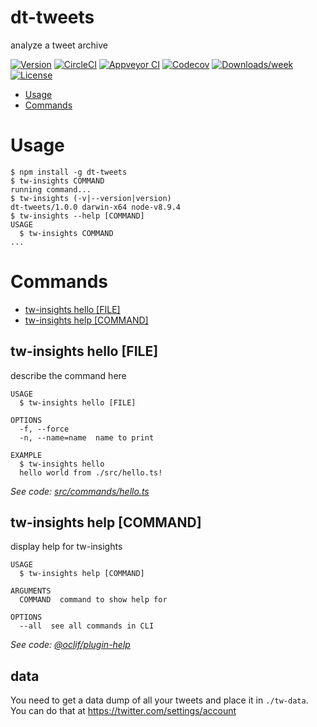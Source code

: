 dt-tweets
=========

analyze a tweet archive

[![Version](https://img.shields.io/npm/v/dt-tweets.svg)](https://npmjs.org/package/dt-tweets)
[![CircleCI](https://circleci.com/gh/JuanCaicedo/dt-tweets/tree/master.svg?style=shield)](https://circleci.com/gh/JuanCaicedo/dt-tweets/tree/master)
[![Appveyor CI](https://ci.appveyor.com/api/projects/status/github/JuanCaicedo/dt-tweets?branch=master&svg=true)](https://ci.appveyor.com/project/JuanCaicedo/dt-tweets/branch/master)
[![Codecov](https://codecov.io/gh/JuanCaicedo/dt-tweets/branch/master/graph/badge.svg)](https://codecov.io/gh/JuanCaicedo/dt-tweets)
[![Downloads/week](https://img.shields.io/npm/dw/dt-tweets.svg)](https://npmjs.org/package/dt-tweets)
[![License](https://img.shields.io/npm/l/dt-tweets.svg)](https://github.com/JuanCaicedo/dt-tweets/blob/master/package.json)

<!-- toc -->
* [Usage](#usage)
* [Commands](#commands)
<!-- tocstop -->
# Usage
<!-- usage -->
```sh-session
$ npm install -g dt-tweets
$ tw-insights COMMAND
running command...
$ tw-insights (-v|--version|version)
dt-tweets/1.0.0 darwin-x64 node-v8.9.4
$ tw-insights --help [COMMAND]
USAGE
  $ tw-insights COMMAND
...
```
<!-- usagestop -->
# Commands
<!-- commands -->
* [tw-insights hello [FILE]](#tw-insights-hello-file)
* [tw-insights help [COMMAND]](#tw-insights-help-command)

## tw-insights hello [FILE]

describe the command here

```
USAGE
  $ tw-insights hello [FILE]

OPTIONS
  -f, --force
  -n, --name=name  name to print

EXAMPLE
  $ tw-insights hello
  hello world from ./src/hello.ts!
```

_See code: [src/commands/hello.ts](https://github.com/JuanCaicedo/tw-insights/blob/v1.0.0/src/commands/hello.ts)_

## tw-insights help [COMMAND]

display help for tw-insights

```
USAGE
  $ tw-insights help [COMMAND]

ARGUMENTS
  COMMAND  command to show help for

OPTIONS
  --all  see all commands in CLI
```

_See code: [@oclif/plugin-help](https://github.com/oclif/plugin-help/blob/v1.2.1/src/commands/help.ts)_
<!-- commandsstop -->

## data

You need to get a data dump of all your tweets and place it in `./tw-data`. You
can do that at https://twitter.com/settings/account
